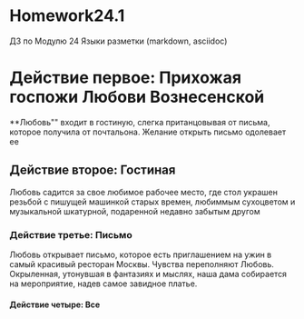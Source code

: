 # Homework24.1
ДЗ по Модулю 24 Языки разметки (markdown, asciidoc)
# Действие первое: Прихожая госпожи Любови Вознесенской

**Любовь"" входит в гостиную, слегка пританцовывая от письма, которое получила от почтальона. Желание открыть письмо одолевает ее

## Действие второе: Гостиная

Любовь садится за свое любимое рабочее место, где стол украшен резьбой с пишущей машинкой старых времен, любиммым сухоцветом и музыкальной шкатурной, подаренной недавно забытым другом

### Действие третье: Письмо

Любовь открывает письмо, которое есть приглашением на ужин в самый красивый ресторан Москвы. Чувства переполняют Любовь. Окрыленная, утонувшая в фантазиях и мыслях, наша дама собирается на мероприятие, надев самое завидное платье.

#### Действие четыре: Все
